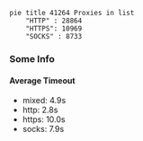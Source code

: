 
```mermaid
pie title 41264 Proxies in list
    "HTTP" : 28864
    "HTTPS": 10969
    "SOCKS" : 8733
```

### Some Info
#### Average Timeout

- mixed: 4.9s
- http: 2.8s
- https: 10.0s
- socks: 7.9s